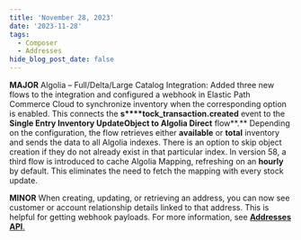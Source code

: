 ```yaml
---
title: 'November 28, 2023'
date: '2023-11-28'
tags:
  - Composer
  - Addresses
hide_blog_post_date: false
---
```


**MAJOR** Algolia – Full/Delta/Large Catalog Integration: Added three new flows to the integration and configured a webhook in Elastic Path Commerce Cloud to synchronize inventory when the corresponding option is enabled. This connects the **s****tock\_transaction.created** event to the **Single Entry Inventory UpdateObject to Algolia Direct** flow**.** Depending on the configuration, the flow retrieves either **available** or **total** inventory and sends the data to all Algolia indexes. There is an option to skip object creation if they do not already exist in that particular index. In version 58, a third flow is introduced to cache Algolia Mapping, refreshing on an **hourly** by default. This eliminates the need to fetch the mapping with every stock update.

**MINOR** When creating, updating, or retrieving an address, you can now see customer or account relationship details linked to that address. This is helpful for getting webhook payloads. For more information, see **[Addresses API](https://elasticpath.dev/docs/commerce-cloud/addresses/about-addresses-api)**[.](https://elasticpath.dev/docs/commerce-cloud/addresses/about-addresses-api)
